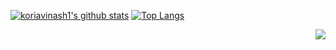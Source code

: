 [![koriavinash1's github stats](https://github-readme-stats.vercel.app/api?username=koriavinash1&show_icons=true&line_height=21&show_icons=true&theme=vue)](https://github.com/anuraghazra/github-readme-stats)
[![Top Langs](https://github-readme-stats.vercel.app/api/top-langs/?username=koriavinash1&show_icons=true&layout=compact&theme=vue)](https://github.com/anuraghazra/github-readme-stats)


<img src="https://komarev.com/ghpvc/?username=koriavinash1&color=blue&style=flat-square" align="right" />
